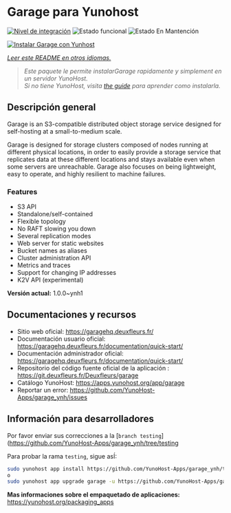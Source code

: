 <!--
Este archivo README esta generado automaticamente<https://github.com/YunoHost/apps/tree/master/tools/readme_generator>
No se debe editar a mano.
-->

# Garage para Yunohost

[![Nivel de integración](https://dash.yunohost.org/integration/garage.svg)](https://ci-apps.yunohost.org/ci/apps/garage/) ![Estado funcional](https://ci-apps.yunohost.org/ci/badges/garage.status.svg) ![Estado En Mantención](https://ci-apps.yunohost.org/ci/badges/garage.maintain.svg)

[![Instalar Garage con Yunhost](https://install-app.yunohost.org/install-with-yunohost.svg)](https://install-app.yunohost.org/?app=garage)

*[Leer este README en otros idiomas.](./ALL_README.md)*

> *Este paquete le permite instalarGarage rapidamente y simplement en un servidor YunoHost.*  
> *Si no tiene YunoHost, visita [the guide](https://yunohost.org/install) para aprender como instalarla.*

## Descripción general

Garage is an S3-compatible distributed object storage service designed for self-hosting at a small-to-medium scale.

Garage is designed for storage clusters composed of nodes running at different physical locations, in order to easily provide a storage service that replicates data at these different locations and stays available even when some servers are unreachable. Garage also focuses on being lightweight, easy to operate, and highly resilient to machine failures.

### Features

- S3 API
- Standalone/self-contained
- Flexible topology
- No RAFT slowing you down
- Several replication modes
- Web server for static websites
- Bucket names as aliases
- Cluster administration API
- Metrics and traces
- Support for changing IP addresses
- K2V API (experimental)


**Versión actual:** 1.0.0~ynh1
## Documentaciones y recursos

- Sitio web oficial: <https://garagehq.deuxfleurs.fr/>
- Documentación usuario oficial: <https://garagehq.deuxfleurs.fr/documentation/quick-start/>
- Documentación administrador oficial: <https://garagehq.deuxfleurs.fr/documentation/quick-start/>
- Repositorio del código fuente oficial de la aplicación : <https://git.deuxfleurs.fr/Deuxfleurs/garage>
- Catálogo YunoHost: <https://apps.yunohost.org/app/garage>
- Reportar un error: <https://github.com/YunoHost-Apps/garage_ynh/issues>

## Información para desarrolladores

Por favor enviar sus correcciones a la [`branch testing`](https://github.com/YunoHost-Apps/garage_ynh/tree/testing

Para probar la rama `testing`, sigue asÍ:

```bash
sudo yunohost app install https://github.com/YunoHost-Apps/garage_ynh/tree/testing --debug
o
sudo yunohost app upgrade garage -u https://github.com/YunoHost-Apps/garage_ynh/tree/testing --debug
```

**Mas informaciones sobre el empaquetado de aplicaciones:** <https://yunohost.org/packaging_apps>
